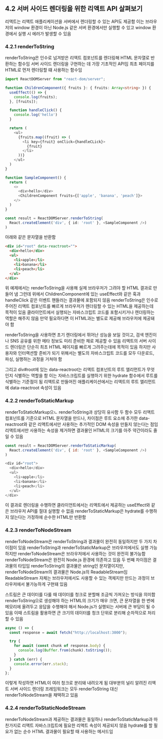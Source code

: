 ## 4.2 서버 사이드 렌더링을 위한 리액트 API 살펴보기

리액트는 리액트 애플리케이션을 서버에서 렌더링할 수 있는 API도 제공함
이는 브라우저의 window 환경이 아닌 Node.js 같은 서버 환경에서만 실행할 수 있고 window 환경에서 실행 시 에러가 발생할 수 있음

### 4.2.1 renderToString

renderToString은 인수로 넘겨받은 리액트 컴포넌트를 렌더링해 HTML 문자열로 반환하는 함수임
서버 사이드 렌더링을 구현하는 데 가장 기초적인 API임
최초 페이지를 HTML로 먼저 렌더링할 떄 사용하는 함수임

```typescript
import ReactDOMServer from "react-dom/server";

function ChildrenComponent({ fruits }: { fruits: Array<string> }) {
  useEffect(() => {
    console.log(fruits);
  }, [fruits]);

  function handleClick() {
    console.log('hello')
  }

  return (
    <ul>
      {fruits.map((fruit) => (
        <li key={fruit} onClick={handleCLick}>
          {fruit}
        </li>
      ))}
    </ul>
  )
}

function SampleComponent() {
  return (
    <>
      <div>hello</div>
      <ChildrenComponent fruits={['apple', 'banana', 'peach']}>
    </>
  )
}

const result = ReactDOMServer.renderToString(
  React.createElement('div', { id: 'root' }, <SampleComponent />)
)
```

아래와 같은 문자열을 반환함

```html
<div id="root" data-reactroot="">
  <div>hello</div>
  <ul>
    <li>apple</li>
    <li>banana</li>
    <li>peach</li>
  </ul>
</div>
```

위 예제에서는 renderToString을 사용해 실제 브라우저가 그려야 할 HTML 결과로 만들어 냄
그런데 위에서 ChildrenComponent에 있는 useEffect와 같은 훅과 handleClick 같은 이벤트 핸들러는 결과물에 포함되지 않음
renderToString은 인수로 주어진 리액트 컴포넌트를 빠르게 브라우저가 렌더링할 수 있는 HTML을 제공하는데 목적이 있음
클라이언트에서 실행되는 자바스크립트 코드를 포함시키거나 렌더링하는 역할은 해주지 않음
만약 필요하다면 이 HTML과는 별도로 제공해 브라우저에 제공돼야 함

renderToString을 사용하면 초기 렌더링에서 뛰어난 성능을 보일 것이고, 검색 엔진이나 SNS 공유를 위한 메타 정보도 미리 준비한 채로 제공할 수 있음
리액트의 서버 사이드 렌더링은 단순히 최초 HTML 페이지를 빠르게 그려주는데에 목적이 있음
하지만 사용자와 인터랙션할 준비가 되기 위해서는 별도의 자바스크립트 코드를 모두 다운로드, 파싱, 실행하는 과정을 거쳐야 함

그리고 div#root에 있는 data-reactroot는 리액트 컴포넌트의 루트 엘리먼트가 무엇인지 식별하는 역할을 함
이는 자바스크립트를 실행하기 위한 hydrate 함수에서 루트를 식별하는 기준점이 됨
리액트로 만들어진 애플리케이션에서는 리액트의 루트 엘리먼트에 data-reactroot 속성이 있음

### 4.2.2 renderToStaticMarkup

renderToStaticMarkup으ㄴ renderToString과 상당히 유사함
두 함수 모두 리액트 컴포넌트를 기준으로 HTML 문자열을 만드나, 차이점은 루트 요소에 추가한 data-reactroot와 같은 리액트에서만 사용하는 추가적인 DOM 속성을 만들지 않는다는 점임
리액트에서만 사용하는 속성을 제거하면 결과물인 HTML의 크기를 아주 약간이라도 줄일 수 있음

```javascript
const result = ReactDOMServer.renderToStaticMarkup(
  React.createElement('div', { id: 'root' }, <SampleComponent />)
)

<div id="root">
  <div>hello</div>
  <ul>
    <li>apple</li>
    <li>banana</li>
    <li>peach</li>
  </ul>
</div>
```

이 결과로 렌더링을 수행하면 클라이언트에서는 리액트에서 제공하는 useEffect와 같은 브라우저 API를 절대 실행할 수 없음
renderToStaticMarkup은 hydrate를 수행하지 않는다는 가정하에 순수한 HTML만 반환함

### 4.2.3 renderToNodeStream

renderToNodeStream은 renderToString과 결과물이 완전히 동일하지만 두 가지 차이점이 있음
renderToString과 renderToStaticMarkup은 브라우저에서도 실행 가능하지만 renderToNodeStream은 브라우저에서 사용하는 것이 완전히 불가능함
renderToNodeStream은 완전히 Node.js 환경에 의존하고 있음
두 번째 차이점은 결과물의 타입임
renderToString의 결과물은 string인 문자열이지만, renderToNodeStream의 결과물은 Node.js의 ReadableStream임
ReadableStream 자체는 브라우저에서도 사용할 수 있는 객체지만 만드는 과정이 브라우저에서 불가능하게 구현돼 있음

스트림은 큰 데이터를 다룰 때 데이터를 청크로 분할해 조금씩 가져오는 방식을 의미함
renderToString으로 생성해야 하는 HTML의 크기가 매우 크면, 큰 문자열을 한 번에 메모리에 올려두고 응답을 수행해야 해서 Node.js가 실행되는 서버에 큰 부담이 될 수 있음
이때 스트림을 활용하면 큰 크기의 데이터를 청크 단위로 분리해 순차적으로 처리할 수 있음

```typescript
async () => {
  const response = await fetch("http://localhost:3000");

  try {
    for await (const chunk of response.body) {
      console.log(Buffer.from(chunk).toString());
    }
  } catch (err) {
    console.error(err.stack);
  }
};
```

이렇게 작성하면 HTML이 여러 청크로 분리돼 내려오게 됨
대부분의 널리 알려진 리액트 서버 사이드 렌더링 프레임워크는 모두 renderToString 대신 renderToNodeStream을 채택하고 있음

### 4.2.4 renderToStaticNodeStream

renderToNodeStream과 제공하는 결과물은 동일하나 renderToStaticMarkup과 마찬가지로 리액트 자바스크립트에 필요한 리액트 속성이 제공되지 않음
hydrate를 할 필요가 없는 순수 HTML 결과물이 필요할 때 사용하는 메서드임
